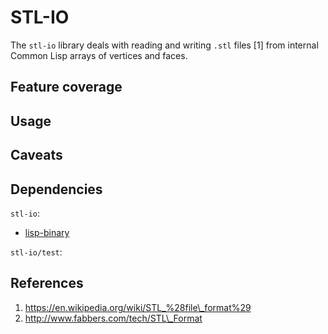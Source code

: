 # STL-IO
The `stl-io` library deals with reading and writing `.stl` files [1] from
internal Common Lisp arrays of vertices and faces.

## Feature coverage

## Usage

## Caveats

## Dependencies
`stl-io`:
* [lisp-binary](https://github.com/j3pic/lisp-binary)

`stl-io/test`:

## References
1. https://en.wikipedia.org/wiki/STL_%28file\_format%29
2. http://www.fabbers.com/tech/STL\_Format
